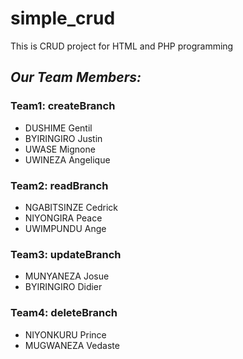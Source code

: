 # simple_crud
This is CRUD project for HTML and PHP programming

## *Our Team Members:*

### Team1: createBranch
- DUSHIME Gentil
- BYIRINGIRO Justin
- UWASE Mignone
- UWINEZA Angelique
### Team2: readBranch
- NGABITSINZE Cedrick
- NIYONGIRA Peace
- UWIMPUNDU Ange
### Team3: updateBranch
- MUNYANEZA Josue
- BYIRINGIRO Didier
### Team4: deleteBranch
- NIYONKURU Prince
- MUGWANEZA Vedaste
